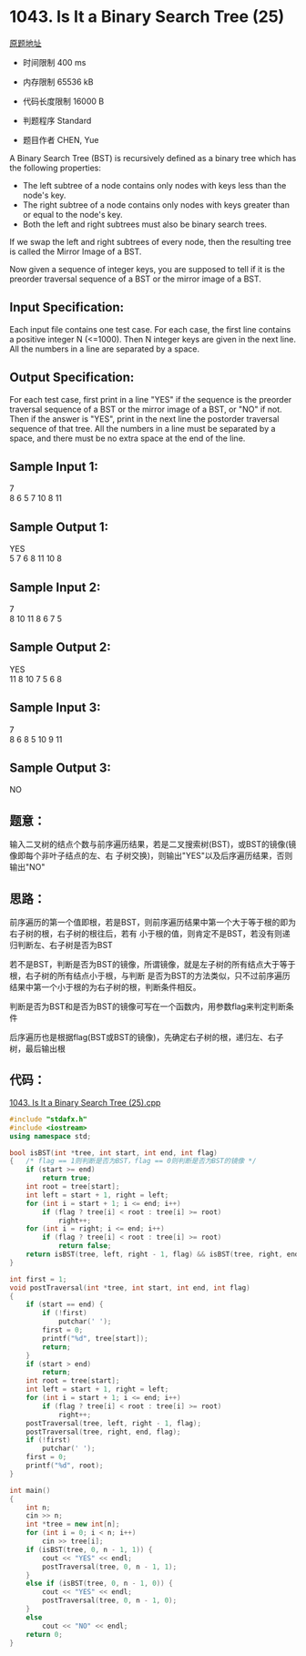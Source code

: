 # 1043. Is It a Binary Search Tree (25)
[原题地址](https://www.patest.cn/contests/pat-a-practise/1043)
* 时间限制 400 ms

* 内存限制 65536 kB

* 代码长度限制 16000 B

* 判题程序 Standard 

* 题目作者 CHEN, Yue



A Binary Search Tree (BST) is recursively defined as a binary tree which has the following properties:

* The left subtree of a node contains only nodes with keys less than the node's key. 
* The right subtree of a node contains only nodes with keys greater than or equal to the node's key. 
* Both the left and right subtrees must also be binary search trees. 

If we swap the left and right subtrees of every node, then the resulting tree is called the Mirror Image 
of a BST.

Now given a sequence of integer keys, you are supposed to tell if it is the preorder traversal sequence 
of a BST or the mirror image of a BST.




## Input Specification: 

Each input file contains one test case. For each case, the first line contains a positive integer N (<=1000). 
Then N integer keys are given in the next line. All the numbers in a line are separated by a space.




## Output Specification: 

For each test case, first print in a line "YES" if the sequence is the preorder traversal sequence of a 
BST or the mirror image of a BST, or "NO" if not. Then if the answer is "YES", print in the next line the 
postorder traversal sequence of that tree. All the numbers in a line must be separated by a space, and 
there must be no extra space at the end of the line. 



## Sample Input 1:

7  
8 6 5 7 10 8 11  

## Sample Output 1:  

YES  
5 7 6 8 11 10 8  



## Sample Input 2:  

7  
8 10 11 8 6 7 5  

## Sample Output 2:  

YES  
11 8 10 7 5 6 8  



## Sample Input 3:   

7  
8 6 8 5 10 9 11  

## Sample Output 3:  
NO  


## 题意：

输入二叉树的结点个数与前序遍历结果，若是二叉搜索树(BST)，或BST的镜像(镜像即每个非叶子结点的左、右
子树交换)，则输出"YES"以及后序遍历结果，否则输出"NO"

## 思路：

前序遍历的第一个值即根，若是BST，则前序遍历结果中第一个大于等于根的即为右子树的根，右子树的根往后，若有
小于根的值，则肯定不是BST，若没有则递归判断左、右子树是否为BST  

若不是BST，判断是否为BST的镜像，所谓镜像，就是左子树的所有结点大于等于根，右子树的所有结点小于根，与判断
是否为BST的方法类似，只不过前序遍历结果中第一个小于根的为右子树的根，判断条件相反。

判断是否为BST和是否为BST的镜像可写在一个函数内，用参数flag来判定判断条件

后序遍历也是根据flag(BST或BST的镜像)，先确定右子树的根，递归左、右子树，最后输出根


## 代码：
[1043. Is It a Binary Search Tree (25).cpp](https://github.com/jerrykcode/PAT-Practise/blob/master/PAT%20Advanced%20Level%20Practise/1043.%20Is%20It%20a%20Binary%20Search%20Tree%20(25)/1043.%20Is%20It%20a%20Binary%20Search%20Tree%20(25).cpp)


```cpp
#include "stdafx.h"
#include <iostream>
using namespace std;

bool isBST(int *tree, int start, int end, int flag)
{	/* flag == 1则判断是否为BST，flag == 0则判断是否为BST的镜像 */
	if (start >= end)
		return true;
	int root = tree[start];
	int left = start + 1, right = left;
	for (int i = start + 1; i <= end; i++)
		if (flag ? tree[i] < root : tree[i] >= root)
			right++;
	for (int i = right; i <= end; i++)
		if (flag ? tree[i] < root : tree[i] >= root)
			return false;
	return isBST(tree, left, right - 1, flag) && isBST(tree, right, end, flag);
}

int first = 1;
void postTraversal(int *tree, int start, int end, int flag)
{
	if (start == end) {
		if (!first) 
			putchar(' ');
		first = 0;
		printf("%d", tree[start]);
		return;
	}
	if (start > end)
		return;
	int root = tree[start];
	int left = start + 1, right = left;
	for (int i = start + 1; i <= end; i++)
		if (flag ? tree[i] < root : tree[i] >= root)
			right++;
	postTraversal(tree, left, right - 1, flag);
	postTraversal(tree, right, end, flag);
	if (!first)
		putchar(' ');
	first = 0;
	printf("%d", root);
}

int main()
{
	int n;
	cin >> n;
	int *tree = new int[n];
	for (int i = 0; i < n; i++)
		cin >> tree[i];
	if (isBST(tree, 0, n - 1, 1)) {
		cout << "YES" << endl;
		postTraversal(tree, 0, n - 1, 1);
	}
	else if (isBST(tree, 0, n - 1, 0)) {
		cout << "YES" << endl;
		postTraversal(tree, 0, n - 1, 0);
	}
	else
		cout << "NO" << endl;
    return 0;
}
```
